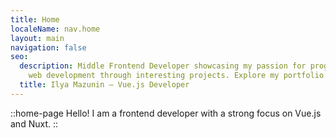 ```yaml
---
title: Home
localeName: nav.home
layout: main
navigation: false
seo:
  description: Middle Frontend Developer showcasing my passion for programming and
    web development through interesting projects. Explore my portfolio today!
  title: Ilya Mazunin – Vue.js Developer
---
```


::home-page
Hello! I am a frontend developer with a strong focus on Vue.js and Nuxt.
::
